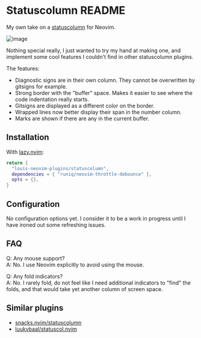 # Statuscolumn README
My own take on a [statuscolumn](https://neovim.io/doc/user/options.html#'statuscolumn')
for Neovim.

![image](https://github.com/user-attachments/assets/fccfda68-9838-4954-806b-994d8f267b0d)

Nothing special really, I just wanted to try my hand at making one, and
implement some cool features I couldn't find in other statuscolumn plugins.

The features:
- Diagnostic signs are in their own column. They cannot be overwritten by
  gitsigns for example.
- Strong border with the "buffer" space. Makes it easier to see where the code
  indentation really starts.
- Gitsigns are displayed as a different color on the border.
- Wrapped lines now better display their span in the number column.
- Marks are shown if there are any in the current buffer.


## Installation

With [lazy.nvim](https://github.com/folke/lazy.nvim):
```lua
return {
  "louis-neovim-plugins/statuscolumn",
  dependencies = { "runiq/neovim-throttle-debounce" },
  opts = {},
}
```


## Configuration

No configuration options yet. I consider it to be a work in progress until I
have ironed out some refreshing issues.


## FAQ

Q: Any mouse support?  
A: No. I use Neovim explicitly to avoid using the mouse.

Q: Any fold indicators?  
A: No. I rarely fold, do not feel like I need additional indicators to "find"
   the folds, and that would take yet another column of screen space.


## Similar plugins

- [snacks.nvim/statuscolumn](https://github.com/folke/snacks.nvim/blob/main/docs/statuscolumn.md)
- [luukvbaal/statuscol.nvim](https://github.com/luukvbaal/statuscol.nvim)

